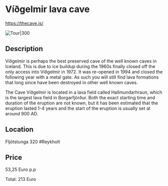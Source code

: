 # Víðgelmir lava cave

https://thecave.is/

![Tour|300](https://thecave.is/wp-content/uploads/2021/03/DSC8542-1.jpg)

## Description

Víðgelmir is perhaps the best preserved cave of the well known caves in Iceland. This is due to ice buildup during the 1960s finally closed off the only access into Víðgelmir in 1972. It was re-opened in 1994 and closed the following year with a metal gate. As such you will still find lava formations that long since have been destroyed in other well known caves.

The Cave Víðgelmir is located in a lava field called Hallmundarhraun, which is the largest lava field in Borgarfjörður. Both the exact starting time and duration of the eruption are not known, but it has been estimated that the eruption lasted 1-4 years and the start of the eruption is usually set at around 900 AD.

## Location

Fljótstunga 320 #Reykholt 

## Price

53,25 Euro p.p

Total: 213 Euro
